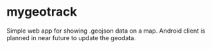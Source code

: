 mygeotrack
==========
Simple web app for showing .geojson data on a map. Android client is planned in near future to update the geodata. 
